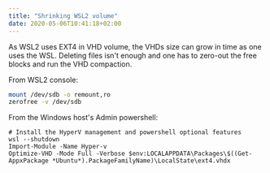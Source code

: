 ```yaml
---
title: "Shrinking WSL2 volume"
date: 2020-05-06T10:41:18+02:00
---
```


As WSL2 uses EXT4 in VHD volume, the VHDs size can grow in time as one uses the WSL. Deleting files isn't enough and one has to zero-out the free blocks and run the VHD compaction.

From WSL2 console:
``` bash
mount /dev/sdb -o remount,ro
zerofree -v /dev/sdb
```

From the Windows host's Admin powershell:
``` posh
# Install the HyperV management and powershell optional features
wsl --shutdown
Import-Module -Name Hyper-v
Optimize-VHD -Mode Full -Verbose $env:LOCALAPPDATA\Packages\$((Get-AppxPackage *Ubuntu*).PackageFamilyName)\LocalState\ext4.vhdx
```



